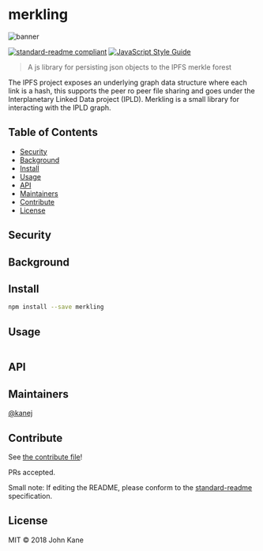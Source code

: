 # merkling

![banner](img/banner.png)

[![standard-readme compliant](https://img.shields.io/badge/standard--readme-OK-green.svg?style=flat-square)](https://github.com/RichardLitt/standard-readme)
[![JavaScript Style Guide](https://img.shields.io/badge/code_style-standard-brightgreen.svg)](https://standardjs.com)

> A js library for persisting json objects to the IPFS merkle forest

The IPFS project exposes an underlying graph data structure where each link is a hash, this supports the peer ro peer file sharing and goes under the Interplanetary Linked Data project (IPLD). Merkling is a small library for interacting with the IPLD graph.

## Table of Contents

- [Security](#security)
- [Background](#background)
- [Install](#install)
- [Usage](#usage)
- [API](#api)
- [Maintainers](#maintainers)
- [Contribute](#contribute)
- [License](#license)

## Security

## Background

## Install

```bash
npm install --save merkling
```

## Usage

```
```

## API

## Maintainers

[@kanej](https://github.com/kanej)

## Contribute

See [the contribute file](contribute.md)!

PRs accepted.

Small note: If editing the README, please conform to the [standard-readme](https://github.com/RichardLitt/standard-readme) specification.

## License

MIT © 2018 John Kane
